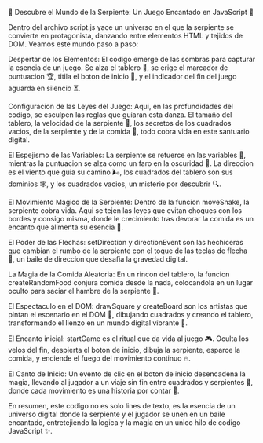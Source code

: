 🐍 Descubre el Mundo de la Serpiente: Un Juego Encantado en JavaScript 🌟

Dentro del archivo script.js yace un universo en el que la serpiente se convierte en protagonista, danzando entre elementos HTML y tejidos de DOM. Veamos este mundo paso a paso:

Despertar de los Elementos: El codigo emerge de las sombras para capturar la esencia de un juego. Se alza el tablero 🎨, se erige el marcador de puntuacion 🏆, titila el boton de inicio 🚀, y el indicador del fin del juego aguarda en silencio ⏳.

Configuracion de las Leyes del Juego: Aqui, en las profundidades del codigo, se esculpen las reglas que guiaran esta danza. El tamaño del tablero, la velocidad de la serpiente 🐍, los secretos de los cuadrados vacios, de la serpiente y de la comida 🍎, todo cobra vida en este santuario digital.

El Espejismo de las Variables: La serpiente se retuerce en las variables 🔄, mientras la puntuacion se alza como un faro en la oscuridad 🌌. La direccion es el viento que guia su camino 🌬️, los cuadrados del tablero son sus dominios 🕸️, y los cuadrados vacios, un misterio por descubrir 🔍.

El Movimiento Magico de la Serpiente: Dentro de la funcion moveSnake, la serpiente cobra vida. Aqui se tejen las leyes que evitan choques con los bordes y consigo misma, donde le crecimiento tras devorar la comida es un encanto que alimenta su esencia 🌱.

El Poder de las Flechas: setDirection y directionEvent son las hechiceras que cambian el rumbo de la serpiente con el toque de las teclas de flecha 🎯, un baile de direccion que desafia la gravedad digital.

La Magia de la Comida Aleatoria: En un rincon del tablero, la funcion createRandomFood conjura comida desde la nada, colocandola en un lugar oculto para saciar el hambre de la serpiente 🍴.

El Espectaculo en el DOM: drawSquare y createBoard son los artistas que pintan el escenario en el DOM 🎨, dibujando cuadrados y creando el tablero, transformando el lienzo en un mundo digital vibrante 🌈.

El Encanto inicial: startGame es el ritual que da vida al juego 🎮. Oculta los velos del fin, despierta el boton de inicio, dibuja la serpiente, esparce la comida, y enciende el fuego del movimiento continuo 🔥.

El Canto de Inicio: Un evento de clic en el boton de inicio desencadena la magia, llevando al jugador a un viaje sin fin entre cuadrados y serpientes 🚀, donde cada movimiento es una historia por contar 📖.

En resumen, este codigo no es solo lines de texto, es la esencia de un universo digital donde la serpiente y el jugador se unen en un baile encantado, entretejiendo la logica y la magia en un unico hilo de codigo JavaScript ✨.